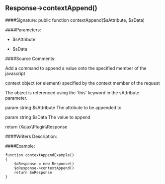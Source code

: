 ## Response->contextAppend()

####Signature: public function contextAppend($sAttribute, $sData)

####Parameters:

* $sAttribute

* $sData




####Source Comments:

Add a command to append a value onto the specified member of the javascript

context object (or element) specified by the context member of the request



The object is referenced using the 'this' keyword in the sAttribute parameter.



param string		$sAttribute			The attribute to be appended to

param string		$sData				The value to append



return \Xajax\Plugin\Response



####Writers Description:


####Example:
```
function contextAppendExample()
{
    $oResponse = new Response()
    $oResponse->contextAppend()
    return $oResponse
}
```